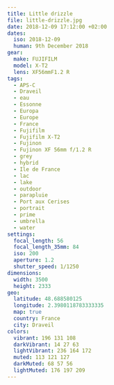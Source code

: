 ```yaml
---
title: Little drizzle
file: little-drizzle.jpg
date: 2018-12-09 17:12:00 +02:00
dates:
  iso: 2018-12-09
  human: 9th December 2018
gear:
  make: FUJIFILM
  model: X-T2
  lens: XF56mmF1.2 R
tags:
  - APS-C
  - Draveil
  - eau
  - Essonne
  - Europa
  - Europe
  - France
  - Fujifilm
  - Fujifilm X-T2
  - Fujinon
  - Fujinon XF 56mm f/1.2 R
  - grey
  - hybrid
  - Ile de France
  - lac
  - lake
  - outdoor
  - parapluie
  - Port aux Cerises
  - portrait
  - prime
  - umbrella
  - water
settings:
  focal_length: 56
  focal_length_35mm: 84
  iso: 200
  aperture: 1.2
  shutter_speed: 1/1250
dimensions:
  width: 3500
  height: 2333
geo:
  latitude: 48.688580125
  longitude: 2.3980118783333335
  map: true
  country: France
  city: Draveil
colors:
  vibrant: 196 131 108
  darkVibrant: 14 27 63
  lightVibrant: 236 164 172
  muted: 113 121 127
  darkMuted: 68 57 56
  lightMuted: 176 197 209
---
```



